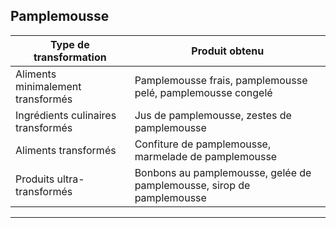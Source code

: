 ## Pamplemousse

| **Type de transformation**         | **Produit obtenu**                                                    |
| ---------------------------------- | --------------------------------------------------------------------- |
| Aliments minimalement transformés  | Pamplemousse frais, pamplemousse pelé, pamplemousse congelé           |
| Ingrédients culinaires transformés | Jus de pamplemousse, zestes de pamplemousse                           |
| Aliments transformés               | Confiture de pamplemousse, marmelade de pamplemousse                  |
| Produits ultra-transformés         | Bonbons au pamplemousse, gelée de pamplemousse, sirop de pamplemousse |

---
